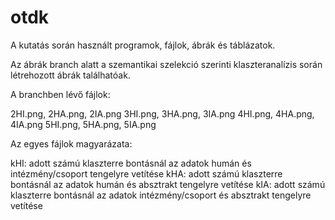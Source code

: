 # otdk
A kutatás során használt programok, fájlok, ábrák és táblázatok.

Az ábrák branch alatt a szemantikai szelekció szerinti klaszteranalízis során létrehozott ábrák találhatóak.

A branchben lévő fájlok:

2HI.png, 2HA.png, 2IA.png
3HI.png, 3HA.png, 3IA.png
4HI.png, 4HA.png, 4IA.png
5HI.png, 5HA.png, 5IA.png
  
Az egyes fájlok magyarázata:

kHI: adott számú klaszterre bontásnál az adatok humán és intézmény/csoport tengelyre vetítése
kHA: adott számú klaszterre bontásnál az adatok humán és absztrakt tengelyre vetítése
kIA: adott számú klaszterre bontásnál az adatok intézmény/csoport és absztrakt tengelyre vetítése
